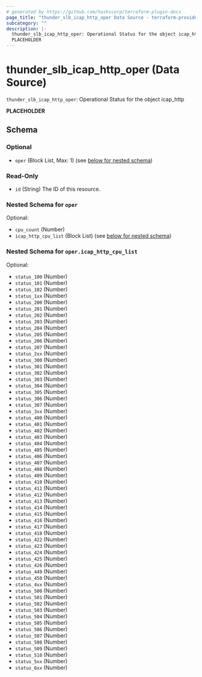 ```yaml
---
# generated by https://github.com/hashicorp/terraform-plugin-docs
page_title: "thunder_slb_icap_http_oper Data Source - terraform-provider-thunder"
subcategory: ""
description: |-
  thunder_slb_icap_http_oper: Operational Status for the object icap_http
  PLACEHOLDER
---
```


# thunder_slb_icap_http_oper (Data Source)

`thunder_slb_icap_http_oper`: Operational Status for the object icap_http

__PLACEHOLDER__



<!-- schema generated by tfplugindocs -->
## Schema

### Optional

- `oper` (Block List, Max: 1) (see [below for nested schema](#nestedblock--oper))

### Read-Only

- `id` (String) The ID of this resource.

<a id="nestedblock--oper"></a>
### Nested Schema for `oper`

Optional:

- `cpu_count` (Number)
- `icap_http_cpu_list` (Block List) (see [below for nested schema](#nestedblock--oper--icap_http_cpu_list))

<a id="nestedblock--oper--icap_http_cpu_list"></a>
### Nested Schema for `oper.icap_http_cpu_list`

Optional:

- `status_100` (Number)
- `status_101` (Number)
- `status_102` (Number)
- `status_1xx` (Number)
- `status_200` (Number)
- `status_201` (Number)
- `status_202` (Number)
- `status_203` (Number)
- `status_204` (Number)
- `status_205` (Number)
- `status_206` (Number)
- `status_207` (Number)
- `status_2xx` (Number)
- `status_300` (Number)
- `status_301` (Number)
- `status_302` (Number)
- `status_303` (Number)
- `status_304` (Number)
- `status_305` (Number)
- `status_306` (Number)
- `status_307` (Number)
- `status_3xx` (Number)
- `status_400` (Number)
- `status_401` (Number)
- `status_402` (Number)
- `status_403` (Number)
- `status_404` (Number)
- `status_405` (Number)
- `status_406` (Number)
- `status_407` (Number)
- `status_408` (Number)
- `status_409` (Number)
- `status_410` (Number)
- `status_411` (Number)
- `status_412` (Number)
- `status_413` (Number)
- `status_414` (Number)
- `status_415` (Number)
- `status_416` (Number)
- `status_417` (Number)
- `status_418` (Number)
- `status_422` (Number)
- `status_423` (Number)
- `status_424` (Number)
- `status_425` (Number)
- `status_426` (Number)
- `status_449` (Number)
- `status_450` (Number)
- `status_4xx` (Number)
- `status_500` (Number)
- `status_501` (Number)
- `status_502` (Number)
- `status_503` (Number)
- `status_504` (Number)
- `status_505` (Number)
- `status_506` (Number)
- `status_507` (Number)
- `status_508` (Number)
- `status_509` (Number)
- `status_510` (Number)
- `status_5xx` (Number)
- `status_6xx` (Number)


